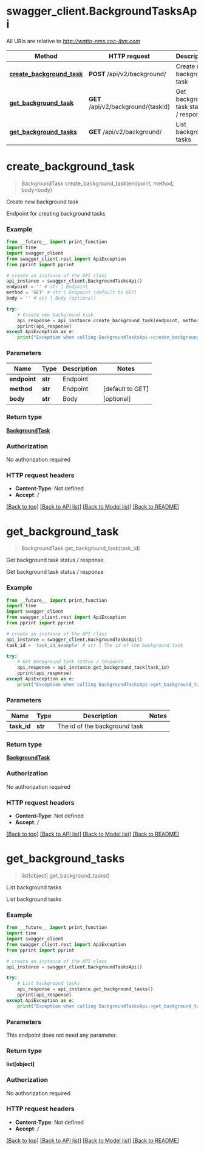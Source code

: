 # swagger_client.BackgroundTasksApi

All URIs are relative to *http://watto-nms.coc-ibm.com*

Method | HTTP request | Description
------------- | ------------- | -------------
[**create_background_task**](BackgroundTasksApi.md#create_background_task) | **POST** /api/v2/background/ | Create new background task
[**get_background_task**](BackgroundTasksApi.md#get_background_task) | **GET** /api/v2/background/{taskId} | Get background task status / response
[**get_background_tasks**](BackgroundTasksApi.md#get_background_tasks) | **GET** /api/v2/background/ | List background tasks

# **create_background_task**
> BackgroundTask create_background_task(endpoint, method, body=body)

Create new background task

Endpoint for creating background tasks

### Example
```python
from __future__ import print_function
import time
import swagger_client
from swagger_client.rest import ApiException
from pprint import pprint

# create an instance of the API class
api_instance = swagger_client.BackgroundTasksApi()
endpoint = '' # str | Endpoint
method = 'GET' # str | Endpoint (default to GET)
body = '' # str | Body (optional)

try:
    # Create new background task
    api_response = api_instance.create_background_task(endpoint, method, body=body)
    pprint(api_response)
except ApiException as e:
    print("Exception when calling BackgroundTasksApi->create_background_task: %s\n" % e)
```

### Parameters

Name | Type | Description  | Notes
------------- | ------------- | ------------- | -------------
 **endpoint** | **str**| Endpoint | 
 **method** | **str**| Endpoint | [default to GET]
 **body** | **str**| Body | [optional] 

### Return type

[**BackgroundTask**](BackgroundTask.md)

### Authorization

No authorization required

### HTTP request headers

 - **Content-Type**: Not defined
 - **Accept**: */*

[[Back to top]](#) [[Back to API list]](../README.md#documentation-for-api-endpoints) [[Back to Model list]](../README.md#documentation-for-models) [[Back to README]](../README.md)

# **get_background_task**
> BackgroundTask get_background_task(task_id)

Get background task status / response

Get background task status / response

### Example
```python
from __future__ import print_function
import time
import swagger_client
from swagger_client.rest import ApiException
from pprint import pprint

# create an instance of the API class
api_instance = swagger_client.BackgroundTasksApi()
task_id = 'task_id_example' # str | The id of the background task

try:
    # Get background task status / response
    api_response = api_instance.get_background_task(task_id)
    pprint(api_response)
except ApiException as e:
    print("Exception when calling BackgroundTasksApi->get_background_task: %s\n" % e)
```

### Parameters

Name | Type | Description  | Notes
------------- | ------------- | ------------- | -------------
 **task_id** | **str**| The id of the background task | 

### Return type

[**BackgroundTask**](BackgroundTask.md)

### Authorization

No authorization required

### HTTP request headers

 - **Content-Type**: Not defined
 - **Accept**: */*

[[Back to top]](#) [[Back to API list]](../README.md#documentation-for-api-endpoints) [[Back to Model list]](../README.md#documentation-for-models) [[Back to README]](../README.md)

# **get_background_tasks**
> list[object] get_background_tasks()

List background tasks

List background tasks

### Example
```python
from __future__ import print_function
import time
import swagger_client
from swagger_client.rest import ApiException
from pprint import pprint

# create an instance of the API class
api_instance = swagger_client.BackgroundTasksApi()

try:
    # List background tasks
    api_response = api_instance.get_background_tasks()
    pprint(api_response)
except ApiException as e:
    print("Exception when calling BackgroundTasksApi->get_background_tasks: %s\n" % e)
```

### Parameters
This endpoint does not need any parameter.

### Return type

**list[object]**

### Authorization

No authorization required

### HTTP request headers

 - **Content-Type**: Not defined
 - **Accept**: */*

[[Back to top]](#) [[Back to API list]](../README.md#documentation-for-api-endpoints) [[Back to Model list]](../README.md#documentation-for-models) [[Back to README]](../README.md)

